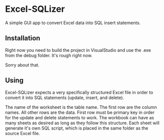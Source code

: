 # Excel-SQLizer
A simple GUI app to convert Excel data into SQL insert statements.

## Installation
Right now you need to build the project in VisualStudio and use the .exe from the debug folder. It's rough right now.

Sorry about that.

## Using
Excel-SQLizer expects a very specifically structured Excel file in order to convert it into SQL statements (update, insert, and delete).

The name of the worksheet is the table name. The first row are the column names. All other rows are the data. First row must be primary key in order for the update and delete statements to work.
The workbook can have as many sheets as desired as long as they follow this structure. 
Each sheet will generate it's own SQL script, which is placed in the same folder as the source Excel file.
